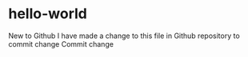 # hello-world
New to Github
I have made a change to this file in Github repository to commit change
Commit change
